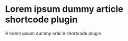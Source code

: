 Lorem ipsum dummy article shortcode plugin
==========================================

A lorem ipsum dummy article shortcode plugin
